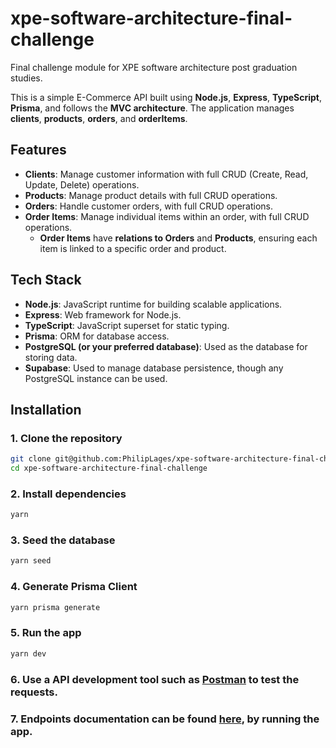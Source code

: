 # xpe-software-architecture-final-challenge

Final challenge module for XPE software architecture post graduation studies.

This is a simple E-Commerce API built using **Node.js**, **Express**, **TypeScript**, **Prisma**, and follows the **MVC architecture**. The application manages **clients**, **products**, **orders**, and **orderItems**.

## Features

- **Clients**: Manage customer information with full CRUD (Create, Read, Update, Delete) operations.
- **Products**: Manage product details with full CRUD operations.
- **Orders**: Handle customer orders, with full CRUD operations.
- **Order Items**: Manage individual items within an order, with full CRUD operations.
  - **Order Items** have **relations to Orders** and **Products**, ensuring each item is linked to a specific order and product.

## Tech Stack

- **Node.js**: JavaScript runtime for building scalable applications.
- **Express**: Web framework for Node.js.
- **TypeScript**: JavaScript superset for static typing.
- **Prisma**: ORM for database access.
- **PostgreSQL (or your preferred database)**: Used as the database for storing data.
- **Supabase**: Used to manage database persistence, though any PostgreSQL instance can be used.

## Installation

### 1. Clone the repository

```bash
git clone git@github.com:PhilipLages/xpe-software-architecture-final-challenge.git
cd xpe-software-architecture-final-challenge
```

### 2. Install dependencies

```bash
yarn
```

### 3. Seed the database

```bash
yarn seed
```

### 4. Generate Prisma Client

```bash
yarn prisma generate
```

### 5. Run the app

```bash
yarn dev
```

### 6. Use a API development tool such as [Postman](https://www.postman.com/) to test the requests.

### 7. Endpoints documentation can be found [here](http://localhost:3000/docs), by running the app.
